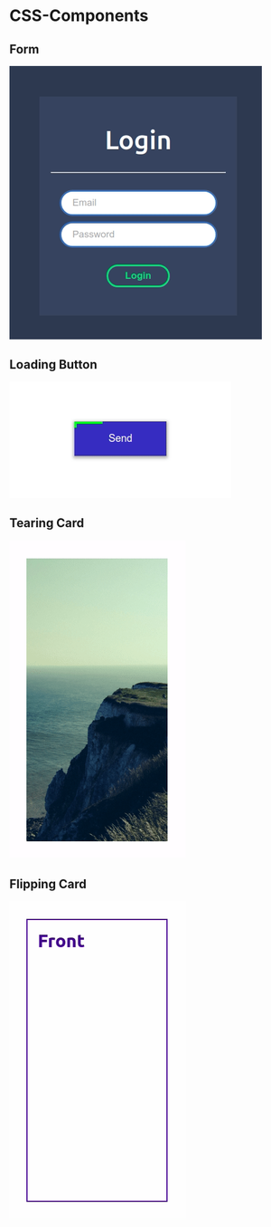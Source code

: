 # CSS-Components

## Form

![](form/preview.gif)

## Loading Button

![](loadingButton/preview.gif)

## Tearing Card

![](tearingCard/preview.gif)

## Flipping Card

![](flippingCard/preview.gif)
